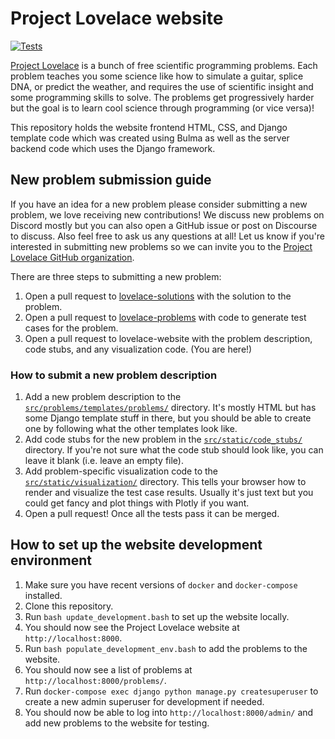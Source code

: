# Project Lovelace website

[![Tests](https://github.com/project-lovelace/lovelace-website/actions/workflows/ci.yml/badge.svg)](https://github.com/project-lovelace/lovelace-website/actions/workflows/ci.yml)

[Project Lovelace](http://projectlovelace.net) is a bunch of free scientific programming problems. Each problem teaches you some science like how to simulate a guitar, splice DNA, or predict the weather, and requires the use of scientific insight and some programming skills to solve. The problems get progressively harder but the goal is to learn cool science through programming (or vice versa)!

This repository holds the website frontend HTML, CSS, and Django template code which was created using Bulma as well as the server backend code which uses the Django framework.

## New problem submission guide

If you have an idea for a new problem please consider submitting a new problem, we love receiving new contributions!
We discuss new problems on Discord mostly but you can also open a GitHub issue or post on Discourse to discuss. Also feel free to ask us any questions at all!
Let us know if you're interested in submitting new problems so we can invite you to the [Project Lovelace GitHub organization](https://github.com/project-lovelace).

There are three steps to submitting a new problem:

1. Open a pull request to [lovelace-solutions](https://github.com/project-lovelace/lovelace-solutions#new-problem-submission-guide) with the solution to the problem.
2. Open a pull request to [lovelace-problems](https://github.com/project-lovelace/lovelace-problems#new-problem-submission-guide) with code to generate test cases for the problem.
3. Open a pull request to lovelace-website with the problem description, code stubs, and any visualization code. (You are here!)

### How to submit a new problem description

1. Add a new problem description to the [`src/problems/templates/problems/`](https://github.com/project-lovelace/lovelace-website/tree/main/src/problems/templates/problems) directory. It's mostly HTML but has some Django template stuff in there, but you should be able to create one by following what the other templates look like.
2. Add code stubs for the new problem in the [`src/static/code_stubs/`](https://github.com/project-lovelace/lovelace-website/tree/main/src/static/code_stubs) directory. If you're not sure what the code stub should look like, you can leave it blank (i.e. leave an empty file).
3. Add problem-specific visualization code to the [`src/static/visualization/`](https://github.com/project-lovelace/lovelace-website/tree/main/src/static/visualization) directory. This tells your browser how to render and visualize the test case results. Usually it's just text but you could get fancy and plot things with Plotly if you want.
4. Open a pull request! Once all the tests pass it can be merged.

## How to set up the website development environment

1. Make sure you have recent versions of `docker` and `docker-compose` installed.
2. Clone this repository.
3. Run `bash update_development.bash` to set up the website locally.
4. You should now see the Project Lovelace website at `http://localhost:8000`.
5. Run `bash populate_development_env.bash` to add the problems to the website.
6. You should now see a list of problems at `http://localhost:8000/problems/`.
7. Run `docker-compose exec django python manage.py createsuperuser` to create a new admin superuser for development if needed.
8. You should now be able to log into `http://localhost:8000/admin/` and add new problems to the website for testing.

